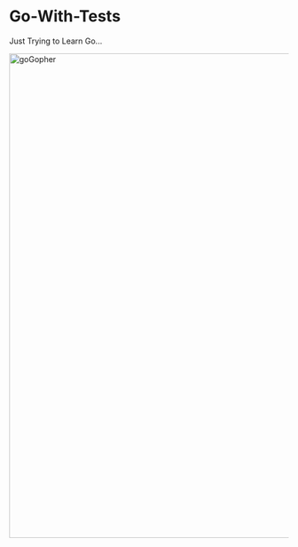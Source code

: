 # Go-With-Tests
Just Trying to Learn Go...

<img width="1552" height="873" alt="goGopher" src="https://github.com/user-attachments/assets/64b414bc-2b0b-4fc9-9373-3adb86bb9f99" />
